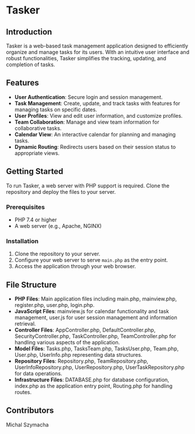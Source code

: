 # Tasker

## Introduction

Tasker is a web-based task management application designed to efficiently organize and manage tasks for its users. With an intuitive user interface and robust functionalities, Tasker simplifies the tracking, updating, and completion of tasks.

## Features

- **User Authentication**: Secure login and session management.
- **Task Management**: Create, update, and track tasks with features for managing tasks on specific dates.
- **User Profiles**: View and edit user information, and customize profiles.
- **Team Collaboration**: Manage and view team information for collaborative tasks.
- **Calendar View**: An interactive calendar for planning and managing tasks.
- **Dynamic Routing**: Redirects users based on their session status to appropriate views.

## Getting Started

To run Tasker, a web server with PHP support is required. Clone the repository and deploy the files to your server.

### Prerequisites

- PHP 7.4 or higher
- A web server (e.g., Apache, NGINX)

### Installation

1. Clone the repository to your server.
2. Configure your web server to serve `main.php` as the entry point.
3. Access the application through your web browser.

## File Structure

- **PHP Files**: Main application files including main.php, mainview.php, register.php, user.php, login.php.
- **JavaScript Files**: mainview.js for calendar functionality and task management, user.js for user session management and information retrieval.
- **Controller Files**: AppController.php, DefaultController.php, SecurityController.php, TaskController.php, TeamController.php for handling various aspects of the application.
- **Model Files**: Tasks.php, TasksTeam.php, TasksUser.php, Team.php, User.php, UserInfo.php representing data structures.
- **Repository Files**: Repository.php, TeamRepository.php, UserInfoRepository.php, UserRepository.php, UserTaskRepository.php for data operations.
- **Infrastructure Files**:
DATABASE.php for database configuration,
index.php as the application entry point,
Routing.php for handling routes.

## Contributors
Michal Szymacha